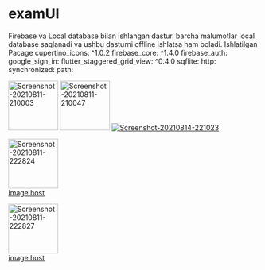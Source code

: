 # examUI
Firebase va Local database bilan ishlangan dastur.
barcha malumotlar local database saqlanadi va ushbu dasturni offline ishlatsa ham boladi. 
Ishlatilgan Pacage
cupertino_icons: ^1.0.2
  firebase_core: ^1.4.0
  firebase_auth:
  google_sign_in:
  flutter_staggered_grid_view: ^0.4.0
  sqflite:
  http:
  synchronized:
  path:
  
<a href="https://ibb.co/S5my3HY"><img src="https://i.ibb.co/NtNCyfD/Screenshot-20210811-210003.jpg" alt="Screenshot-20210811-210003" border="0" width =100></a>
<a href="https://ibb.co/1JF8CQ0"><img src="https://i.ibb.co/gFkz09r/Screenshot-20210811-210047.jpg" alt="Screenshot-20210811-210047" border="0" width =100></a>
<a href="https://ibb.co/WpcCnpp"><img src="https://i.ibb.co/vvJ91vv/Screenshot-20210814-221023.jpg" alt="Screenshot-20210814-221023" border="0"></a>

<a href="https://ibb.co/5KvgZ5J"><img src="https://i.ibb.co/KK7pn98/Screenshot-20210811-222824.jpg" alt="Screenshot-20210811-222824" border="0" width =100></a><br /><a target='_blank' href='https://imgbb.com/'>image host</a><br />

<a href="https://ibb.co/9tc2N64"><img src="https://i.ibb.co/dgj6rFp/Screenshot-20210811-222827.jpg" alt="Screenshot-20210811-222827" border="0" width =100 ></a><br /><a target='_blank' href='https://imgbb.com/'>image host</a><br />
